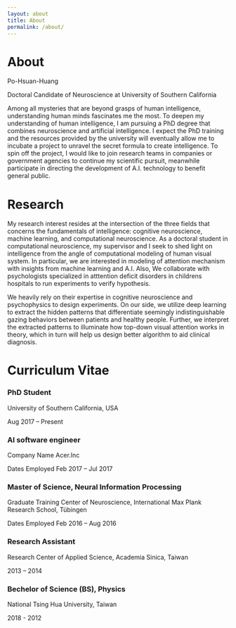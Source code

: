 ```yaml
---
layout: about
title: About
permalink: /about/
---
```


# About
Po-Hsuan-Huang

Doctoral Candidate of Neuroscience at University of Southern California

Among all mysteries that are beyond grasps of human intelligence, understanding human minds fascinates me the most. To deepen my understanding of human intelligence, I am pursuing a PhD degree that combines neuroscience and artificial intelligence. I expect the PhD training and the resources provided by the university will eventually allow me to incubate a project to unravel the secret formula to create intelligence.  To spin off the project, I would like to join research teams in companies or government agencies to continue my scientific pursuit, meanwhile participate in directing the development of A.I. technology to benefit general public.


# Research
  My research interest resides at the intersection of the three fields that concerns the fundamentals of intelligence: cognitive neuroscience, machine learning, and computational neuroscience. As a doctoral student in computational neuroscience, my supervisor and I seek to shed light on intelligence from the angle of computational modeling of human visual system. In particular, we are interested in modeling of  attention mechanism with insights from machine learning and A.I. Also, We collaborate with psychologists specialized in atttention deficit disorders in childrens hospitals to run experiments to verify hypothesis. 

 We heavily rely on their expertise in cognitive neuroscience and psychophysics to design experiments. On our side, we utilize deep learning to extract the hidden patterns that differentiate seemingly indistinguishable gazing behaviors between patients and healthy people. Further, we interpret the extracted patterns to illuminate how top-down visual attention works in theory, which in turn will help us design better algorithm to aid clinical diagnosis. 

# Curriculum Vitae

### PhD Student

University of Southern California, USA

Aug 2017 – Present


### AI software engineer

Company Name Acer.Inc

Dates Employed Feb 2017 – Jul 2017


### Master of Science, Neural Information Processing

Graduate Training Center of Neuroscience, International Max Plank Research School, Tübingen

Dates Employed Feb 2016 – Aug 2016


### Research Assistant

Research Center of Applied Science, Academia Sinica, Taiwan

2013 – 2014


### Bechelor of Science (BS), Physics

National Tsing Hua University, Taiwan

2018 - 2012
